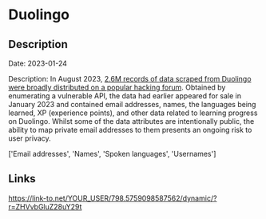 # Duolingo

## Description

Date: 2023-01-24

Description:
In August 2023, <a href="https://www.bleepingcomputer.com/news/security/scraped-data-of-26-million-duolingo-users-released-on-hacking-forum/" target="_blank" rel="noopener">2.6M records of data scraped from Duolingo were broadly distributed on a popular hacking forum</a>. Obtained by enumerating a vulnerable API, the data had earlier appeared for sale in January 2023 and contained email addresses, names, the languages being learned, XP (experience points), and other data related to learning progress on Duolingo. Whilst some of the data attributes are intentionally public, the ability to map private email addresses to them presents an ongoing risk to user privacy.


['Email addresses', 'Names', 'Spoken languages', 'Usernames']

## Links

https://link-to.net/YOUR_USER/798.5759098587562/dynamic/?r=ZHVvbGluZ28uY29t